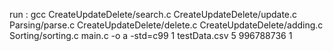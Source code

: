 run : gcc CreateUpdateDelete/search.c CreateUpdateDelete/update.c Parsing/parse.c CreateUpdateDelete/delete.c CreateUpdateDelete/adding.c Sorting/sorting.c main.c -o a -std=c99
1
testData.csv
5
996788736
1